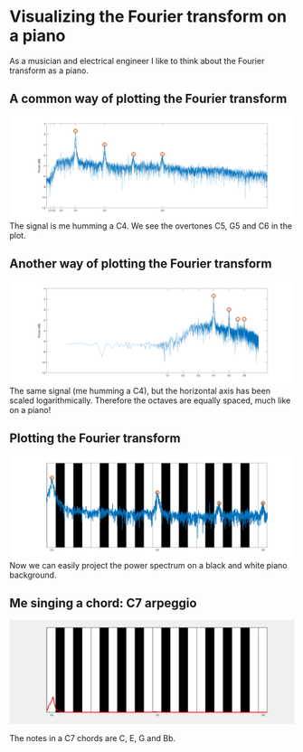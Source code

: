 # Visualizing the Fourier transform on a piano
As a musician and electrical engineer I like to think about the Fourier transform as a piano.

## A common way of plotting the Fourier transform
![](c-linear-freq.png)
The signal is me humming a C4. We see the overtones C5, G5 and C6 in the plot.

## Another way of plotting the Fourier transform
![](c-log-freq.png)
The same signal (me humming a C4), but the horizontal axis has been scaled logarithmically. Therefore the octaves are equally spaced, much like on a piano!

## Plotting the Fourier transform
![](c-piano.png)
Now we can easily project the power spectrum on a black and white piano background.

## Me singing a chord: C7 arpeggio
![](c7.gif)

The notes in a C7 chords are C, E, G and Bb.
